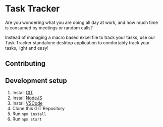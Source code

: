 # Task Tracker

Are you wondering what you are doing all day at work, and how much time is consumed by meetings or random calls?

Instead of managing a macro based excel file to track your tasks, use our Task Tracker standalone desktop application to comfortably track your tasks, light and easy!

## Contributing

## Development setup

1. Install [GIT](https://git-scm.com/)
2. Install [NodeJS](https://nodejs.org/)
3. Install [VSCode](https://code.visualstudio.com/)
4. Clone this GIT Repository
5. Run `npm install`
6. Run `npm start`
